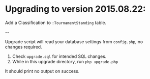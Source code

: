 Upgrading to version 2015.08.22:
================================

Add a Classification to `:TournamentStanding` table.

--

Upgrade script will read your database settings from `config.php`, no changes required.

1. Check `upgrade.sql` for intended SQL changes.
2. While in this upgrade directory, run `php upgrade.php`

It should print no output on success.
